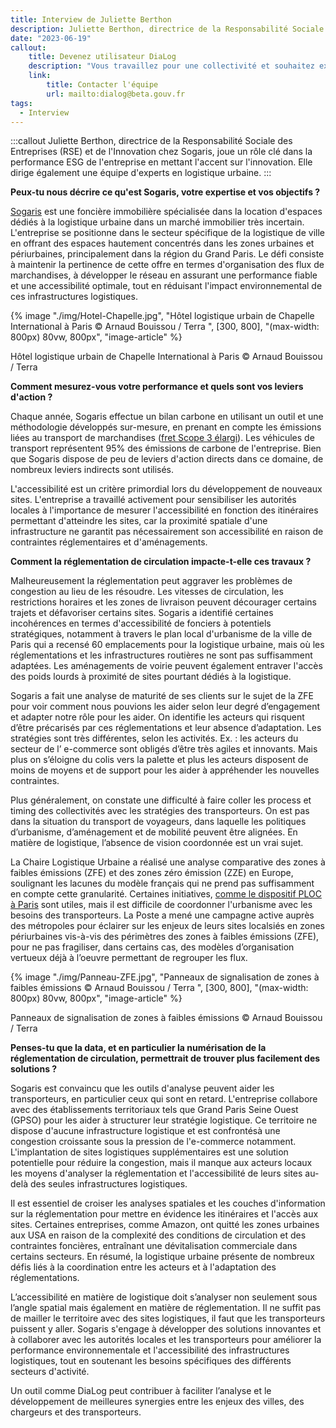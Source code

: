 ```yaml
---
title: Interview de Juliette Berthon
description: Juliette Berthon, directrice de la Responsabilité Sociale des Entreprises (RSE) et de l'Innovation chez Sogaris, nous parle d'innovation, de réglementation routière et de logistique.
date: "2023-06-19"
callout:
    title: Devenez utilisateur DiaLog
    description: "Vous travaillez pour une collectivité et souhaitez expérimenter DiaLog ? Vous souhaitez pouvoir utiliser les données DiaLog pour vos besoins opérationnels ou dans un service numérique tiers ? Envoyez-nous un mail et nous vous recontacterons au plus vite."
    link:
        title: Contacter l'équipe
        url: mailto:dialog@beta.gouv.fr
tags:
  - Interview
---
```

    
:::callout
Juliette Berthon, directrice de la Responsabilité Sociale des Entreprises (RSE) et de l'Innovation chez Sogaris, joue un rôle clé dans la performance ESG de l'entreprise en mettant l'accent sur l'innovation. Elle dirige également une équipe d'experts en logistique urbaine.
:::

<div class="contenu-article">

**Peux-tu nous décrire ce qu'est Sogaris, votre expertise et vos objectifs ?**

[Sogaris](https://www.sogaris.fr/) est une foncière immobilière spécialisée dans la location d'espaces dédiés à la logistique urbaine dans un marché immobilier très incertain. L'entreprise se positionne dans le secteur spécifique de la logistique de ville en offrant des espaces hautement concentrés dans les zones urbaines et périurbaines, principalement dans la région du Grand Paris. Le défi consiste à maintenir la pertinence de cette offre en termes d'organisation des flux de marchandises, à développer le réseau en assurant une performance fiable et une accessibilité optimale, tout en réduisant l'impact environnemental de ces infrastructures logistiques.

{% image "./img/Hotel-Chapelle.jpg", "Hôtel logistique urbain de Chapelle International à Paris © Arnaud Bouissou / Terra ", [300, 800], "(max-width: 800px) 80vw, 800px", "image-article" %}

<div class="legende-article">Hôtel logistique urbain de Chapelle International à Paris © Arnaud Bouissou / Terra</div>

**Comment mesurez-vous votre performance et quels sont vos leviers d'action ?**

Chaque année, Sogaris effectue un bilan carbone en utilisant un outil et une méthodologie développés sur-mesure, en prenant en compte les émissions liées au transport de marchandises ([fret Scope 3 élargi](https://www.ecologie.gouv.fr/sites/default/files/methodo_BEGES_decli_07.pdf)). Les véhicules de transport représentent 95% des émissions de carbone de l'entreprise. Bien que Sogaris dispose de peu de leviers d'action directs dans ce domaine, de nombreux leviers indirects sont utilisés.

L'accessibilité est un critère primordial lors du développement de nouveaux sites. L'entreprise a travaillé activement pour sensibiliser les autorités locales à l'importance de mesurer l'accessibilité en fonction des itinéraires permettant d'atteindre les sites, car la proximité spatiale d'une infrastructure ne garantit pas nécessairement son accessibilité en raison de contraintes réglementaires et d'aménagements.

**Comment la réglementation de circulation impacte-t-elle ces travaux ?**

Malheureusement la réglementation peut aggraver les problèmes de congestion au lieu de les résoudre. Les vitesses de circulation, les restrictions horaires et les zones de livraison peuvent décourager certains trajets et défavoriser certains sites. Sogaris a identifié certaines incohérences en termes d'accessibilité de fonciers à potentiels stratégiques, notamment à travers le plan local d'urbanisme de la ville de Paris qui a recensé 60 emplacements pour la logistique urbaine, mais où les réglementations et les infrastructures routières ne sont pas suffisamment adaptées. Les aménagements de voirie peuvent également entraver l'accès des poids lourds à proximité de sites pourtant dédiés à la logistique.

Sogaris a fait une analyse de maturité de ses clients sur le sujet de la ZFE pour voir comment nous pouvions les aider selon leur degré d’engagement et adapter notre rôle pour les aider. On identifie les acteurs qui risquent d’être précarisés par ces réglementations et leur absence d’adaptation. Les stratégies sont très différentes, selon les activités. Ex. : les acteurs du secteur de l’ e-commerce sont obligés d’être très agiles et innovants. Mais plus on s’éloigne du colis vers la palette et plus les acteurs disposent de moins de moyens et de support pour les aider à appréhender les nouvelles contraintes.

Plus généralement, on constate une difficulté à faire coller les process et timing des collectivités avec les stratégies des transporteurs. On est pas dans la situation du transport de voyageurs, dans laquelle les politiques d’urbanisme, d’aménagement et de mobilité peuvent être alignées. En matière de logistique, l’absence de vision coordonnée est un vrai sujet.

La Chaire Logistique Urbaine a réalisé une analyse comparative des zones à faibles émissions (ZFE) et des zones zéro émission (ZZE) en Europe, soulignant les lacunes du modèle français qui ne prend pas suffisamment en compte cette granularité. Certaines initiatives, [comme le dispositif PLOC à Paris](https://www.apur.org/fr/nos-travaux/espaces-logistique-urbaine-integres-projets-immobiliers) sont utiles, mais il est difficile de coordonner l'urbanisme avec les besoins des transporteurs. La Poste a mené une campagne active auprès des métropoles pour éclairer sur les enjeux de leurs sites localsiés en zones périurbaines vis-à-vis des périmètres des zones à faibles émissions (ZFE), pour ne pas fragiliser, dans certains cas, des modèles d’organisation vertueux déjà à l’oeuvre permettant de regrouper les flux.

{% image "./img/Panneau-ZFE.jpg", "Panneaux de signalisation de zones à faibles émissions © Arnaud Bouissou / Terra ", [300, 800], "(max-width: 800px) 80vw, 800px", "image-article" %}

<div class="legende-article">Panneaux de signalisation de zones à faibles émissions © Arnaud Bouissou / Terra </div>

**Penses-tu que la data, et en particulier la numérisation de la réglementation de circulation, permettrait de trouver plus facilement des solutions ?**

Sogaris est convaincu que les outils d'analyse peuvent aider les transporteurs, en particulier ceux qui sont en retard. L'entreprise collabore avec des établissements territoriaux tels que Grand Paris Seine Ouest (GPSO) pour les aider à structurer leur stratégie logistique. Ce territoire ne dispose d'aucune infrastructure logistique et est confrontésà une congestion croissante sous la pression de l'e-commerce notamment. L'implantation de sites logistiques supplémentaires est une solution potentielle pour réduire la congestion, mais il manque aux acteurs locaux les moyens d'analyser la réglementation et l'accessibilité de leurs sites au-delà des seules infrastructures logistiques.

Il est essentiel de croiser les analyses spatiales et les couches d'information sur la réglementation pour mettre en évidence les itinéraires et l'accès aux sites. Certaines entreprises, comme Amazon, ont quitté les zones urbaines aux USA en raison de la complexité des conditions de circulation et des contraintes foncières, entraînant une dévitalisation commerciale dans certains secteurs.
En résumé, la logistique urbaine présente de nombreux défis liés à la coordination entre les acteurs et à l'adaptation des réglementations.

L’accessibilité en matière de logistique doit s’analyser non seulement sous l’angle spatial mais également en matière de réglementation. Il ne suffit pas de mailler le territoire avec des sites logistiques, il faut que les transporteurs puissent y aller.
Sogaris s'engage à développer des solutions innovantes et à collaborer avec les autorités locales et les transporteurs pour améliorer la performance environnementale et l'accessibilité des infrastructures logistiques, tout en soutenant les besoins spécifiques des différents secteurs d'activité.

Un outil comme DiaLog peut contribuer à faciliter l’analyse et le développement de meilleures synergies entre les enjeux des villes, des chargeurs et des transporteurs.

</div>

